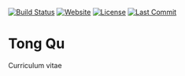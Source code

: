 [![Build Status](https://travis-ci.org/iROCKBUNNY/about-qutong.svg)](https://travis-ci.org/iROCKBUNNY/about-qutong)
[![Website](https://img.shields.io/website-up-down-green-red/https/about.qutong.me.svg)](https://about.qutong.me/)
[![License](https://img.shields.io/badge/license-CC4.0%20BY--NC--ND-orange.svg)](/blob/master/LICENSE)
[![Last Commit](https://img.shields.io/github/last-commit/iROCKBUNNY/about-qutong.svg)](https://github.com/iROCKBUNNY/about-qutong/commits/master)

# Tong Qu
Curriculum vitae

